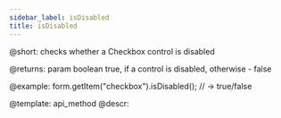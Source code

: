 ```yaml
---
sidebar_label: isDisabled
title: isDisabled
---          
```


@short: checks whether a Checkbox control is disabled

@returns:
param   boolean     true, if a control is disabled, otherwise - false

@example:
form.getItem("checkbox").isDisabled(); // -> true/false


@template: api_method
@descr:


